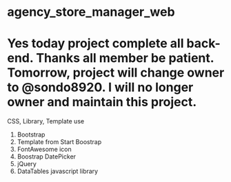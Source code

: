 # agency_store_manager_web
Yes today project complete all back-end. Thanks all member be patient.
Tomorrow, project will change owner to @sondo8920. I will no longer owner and maintain this project.
=======================================================================
CSS, Library, Template use
1. Bootstrap
2. Template from Start Boostrap
3. FontAwesome icon
4. Boostrap DatePicker
5. jQuery
6. DataTables javascript library

